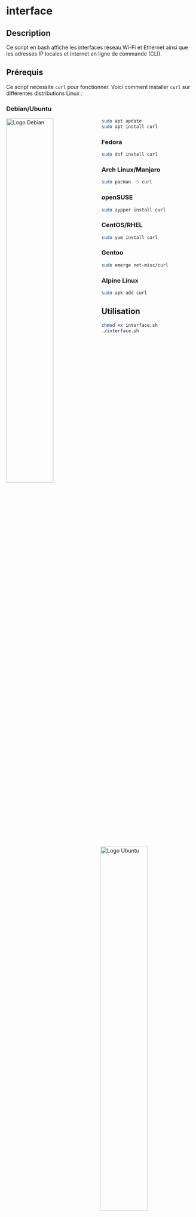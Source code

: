 # interface

## Description

Ce script en bash affiche les interfaces réseau Wi-Fi et Ethernet ainsi que les adresses IP locales et Internet en ligne de commande (CLI).

## Prérequis

Ce script nécessite `curl` pour fonctionner. Voici comment installer `curl` sur différentes distributions Linux :

### Debian/Ubuntu


  <img src="https://upload.wikimedia.org/wikipedia/commons/0/04/Debian_logo.png" width="50%" align="left" alt="Logo Debian"/>


  <img src="https://assets.ubuntu.com/v1/29985a98-ubuntu-logo32.png" width="50%" align="right" alt="Logo Ubuntu"/>


```bash
sudo apt update
sudo apt install curl
```

### Fedora

<img src="https://upload.wikimedia.org/wikipedia/commons/3/3f/Fedora_logo.png" width="50%" align="left" alt="Logo Fedora"/>

```bash
sudo dnf install curl
```

### Arch Linux/Manjaro

<img src="https://upload.wikimedia.org/wikipedia/commons/a/a5/Archlinux-icon-crystal-64.svg" width="50%" align="left" alt="Logo Arch Linux"/>
<img src="https://upload.wikimedia.org/wikipedia/commons/3/3e/Manjaro-logo.svg" width="50%" align="right" alt="Logo Manjaro"/>

```bash
sudo pacman -S curl
```

### openSUSE

<img src="https://upload.wikimedia.org/wikipedia/commons/d/d0/OpenSUSE_Logo.svg" width="50%" align="left" alt="Logo Manjaro"/>

```bash
sudo zypper install curl
```

### CentOS/RHEL

<img src="https://upload.wikimedia.org/wikipedia/commons/9/9e/CentOS_Circle_Logo.svg" width="50%" align="left" alt="Logo CentOS"/>
<img src="https://upload.wikimedia.org/wikipedia/commons/3/3f/RedHat.svg" width="50%" align="right" alt="Logo RedHat"/>


```bash
sudo yum install curl
```

### Gentoo

<img src="https://upload.wikimedia.org/wikipedia/commons/4/48/Gentoo-logo.svg" width="50%" align="left" alt="Logo Gentoo"/>

```bash
sudo emerge net-misc/curl
```

### Alpine Linux

<img src="https://upload.wikimedia.org/wikipedia/commons/9/99/Alpine_Linux_logo.svg" width="50%" align="left" alt="Logo Alpine Linux"/>


```bash
sudo apk add curl
```

## Utilisation

```bash
chmod +x interface.sh
./interface.sh
```
````
